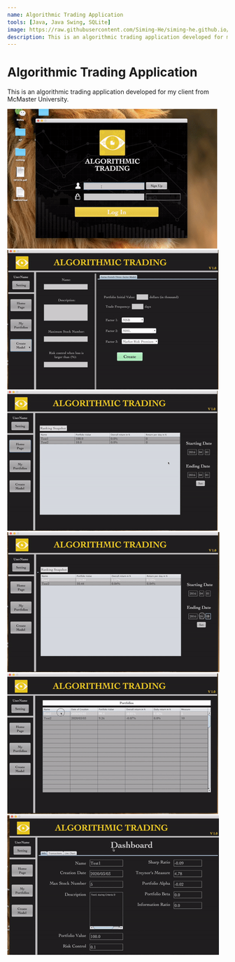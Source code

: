 ```yaml
---
name: Algorithmic Trading Application
tools: [Java, Java Swing, SQLite]
image: https://raw.githubusercontent.com/Siming-He/siming-he.github.io/master/assets/project/trading.png
description: This is an algorithmic trading application developed for my client from McMaster University.
---
```


# Algorithmic Trading Application
This is an algorithmic trading application developed for my client from McMaster University. 

<img src="https://raw.githubusercontent.com/Siming-He/siming-he.github.io/master/assets/project/trading/trading1.gif"  loop=infinite>
<img src="https://raw.githubusercontent.com/Siming-He/siming-he.github.io/master/assets/project/trading/trading2.gif"  loop=infinite>
<img src="https://raw.githubusercontent.com/Siming-He/siming-he.github.io/master/assets/project/trading/trading3.gif"  loop=infinite>
<img src="https://raw.githubusercontent.com/Siming-He/siming-he.github.io/master/assets/project/trading/trading4.gif"  loop=infinite>
<img src="https://raw.githubusercontent.com/Siming-He/siming-he.github.io/master/assets/project/trading/trading5.gif"  loop=infinite>
<img src="https://raw.githubusercontent.com/Siming-He/siming-he.github.io/master/assets/project/trading/trading6.gif"  loop=infinite>